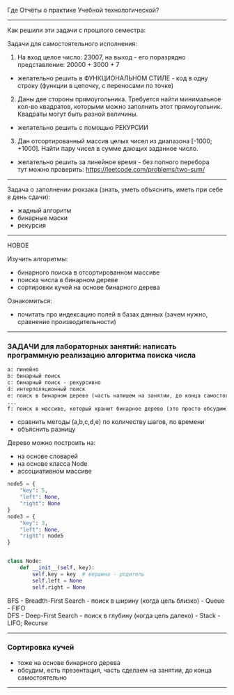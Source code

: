 Где Отчёты о практике Учебной технологической?  

---  

Как решили эти задачи с прошлого семестра:  

Задачи для самостоятельного исполнения:  

1) На вход целое число: 23007, на выход - его поразрядно представление: 20000 + 3000 + 7  
-  желательно решить в ФУНКЦИОНАЛЬНОМ СТИЛЕ - код в одну строку (функции в цепочку, с переносами по точке)  

2) Даны две стороны прямоугольника. Требуется найти минимальное кол-во квадратов, которыми можно заполнить этот прямоугольник. Квадраты могут быть разной величины.  
- желательно решить с помощью РЕКУРСИИ  

3) Дан отсортированный массив целых чисел из диапазона [-1000; +1000]. Найти пару чисел в сумме дающих заданное число.  
- желательно решить за линейное время - без полного перебора  
тут можно проверить: https://leetcode.com/problems/two-sum/  

---  

Задача о заполнении рюкзака (знать, уметь объяснить, иметь при себе в день сдачи):  

- жадный алгоритм  
- бинарные маски  
- рекурсия  

---  

НОВОЕ  

Изучить алгоритмы:  

- бинарного поиска в отсортированном массиве  
- поиска числа в бинарном дереве  
- сортировки кучей на основе бинарного дерева  

Ознакомиться:  

- почитать про индексацию полей в базах данных (зачем нужно, сравнение производительности)  

---  

### ЗАДАЧИ для лабораторных занятий: написать программную реализацию алгоритма поиска числа  

```txt
a: линейно 
b: бинарный поиск
c: бинарный поиск - рекурсивно
d: интерполяционный поиск
e: поиск в бинарном дереве (часть напишем на занятии, до конца самостоятельно)
... 
f: поиск в массиве, который хранит бинарное дерево (это просто обсудим)
```

- сравнить методы (a,b,c,d,e) по количеству шагов, по времени  
- объяснить разницу  

Дерево можно построить на:  

- на основе словарей  
- на основе класса Node  
- ассоциативном массиве  

```py
node5 = {
    "key": 5,
    "left": None,
    "right": None
}
node3 = {
    "key": 3,
    "left": None,
    "right": node5
}


class Node:
    def __init__(self, key):
        self.key = key  # вершина - родитель
        self.left = None
        self.right = None
```

BFS - Breadth-First Search - поиск в ширину (когда цель близко) - Queue - FIFO  
DFS - Deep-First Search - поиск в глубину (когда цель далеко) - Stack - LIFO; Recurse  

---  

###  Сортировка кучей

- тоже на основе бинарного дерева  
- обсудим, есть презентация, часть сделаем на занятии, до конца самостоятельно  

---  
